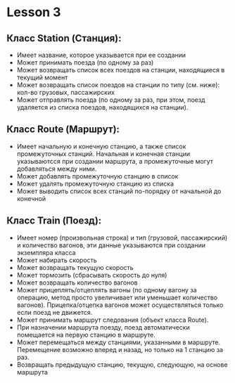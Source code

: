 # Lesson 3

## Класс Station (Станция):
* Имеет название, которое указывается при ее создании
* Может принимать поезда (по одному за раз)
* Может возвращать список всех поездов на станции, находящиеся в текущий момент
* Может возвращать список поездов на станции по типу (см. ниже): кол-во грузовых, пассажирских
* Может отправлять поезда (по одному за раз, при этом, поезд удаляется из списка поездов, находящихся на станции).

## Класс Route (Маршрут):
* Имеет начальную и конечную станцию, а также список промежуточных станций. Начальная и конечная станции указываютсся при создании маршрута, а промежуточные могут добавляться между ними.
* Может добавлять промежуточную станцию в список
* Может удалять промежуточную станцию из списка
* Может выводить список всех станций по-порядку от начальной до конечной

## Класс Train (Поезд):
* Имеет номер (произвольная строка) и тип (грузовой, пассажирский) и количество вагонов, эти данные указываются при создании экземпляра класса
* Может набирать скорость
* Может возвращать текущую скорость
* Может тормозить (сбрасывать скорость до нуля)
* Может возвращать количество вагонов
* Может прицеплять/отцеплять вагоны (по одному вагону за операцию, метод просто увеличивает или уменьшает количество вагонов). Прицепка/отцепка вагонов может осуществляться только если поезд не движется.
* Может принимать маршрут следования (объект класса Route).
* При назначении маршрута поезду, поезд автоматически помещается на первую станцию в маршруте.
* Может перемещаться между станциями, указанными в маршруте. Перемещение возможно вперед и назад, но только на 1 станцию за раз.
* Возвращать предыдущую станцию, текущую, следующую, на основе маршрута
